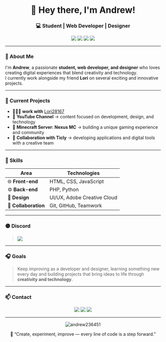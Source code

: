 <!-- Andrew's GitHub Profile -->
<h1 align="center">👋 Hey there, I'm Andrew!</h1>

<h3 align="center">💻 Student | Web Developer | Designer</h3>

<p align="center">
  <img src="https://img.shields.io/badge/HTML5-E34F26?style=for-the-badge&logo=html5&logoColor=white"/>
  <img src="https://img.shields.io/badge/Python-3776AB?style=for-the-badge&logo=python&logoColor=white"/>
  <img src="https://img.shields.io/badge/PHP-777BB4?style=for-the-badge&logo=php&logoColor=white"/>
  <img src="https://img.shields.io/badge/Designer-FF4088?style=for-the-badge&logo=adobecreativecloud&logoColor=white"/>
</p>

---

### 🌟 About Me
I'm **Andrew**, a passionate **student, web developer, and designer** who loves creating digital experiences that blend creativity and technology.  
I currently work alongside my friend **Lori** on several exciting and innovative projects.

---

### 🚀 Current Projects
- 👨🏼‍💻 **work with** <a href="https://www.github.com/lori28167" target="_blank">Lori28167</a>
- 🎥 **YouTube Channel** → content focused on development, design, and technology  
- 🧱 **Minecraft Server: Nexus MC** → building a unique gaming experience and community  
- 💼 **Collaboration with Ticly** → developing applications and digital tools with a creative team  

---

### 🧠 Skills

| Area | Technologies |
|------|---------------|
| 🌐 **Front-end** | HTML, CSS, JavaScript |
| ⚙️ **Back-end** | PHP, Python |
| 🎨 **Design** | UI/UX, Adobe Creative Cloud |
| 🤝 **Collaboration** | Git, GitHub, Teamwork |

---
### 🟣 Discord
> ![](https://discord.c99.nl/widget/theme-3/1323404156513423440.png)
---
### 🎧 Goals
> Keep improving as a developer and designer, learning something new every day and building projects that bring ideas to life through **creativity and technology**.

---

### 📫 Contact

<p align="center">
  <a href="https://github.com/Andrew236451"><img src="https://img.shields.io/badge/GitHub-181717?style=for-the-badge&logo=github&logoColor=white"/></a>
  <a href="mailto:andreaaziendale8@gmail.com"><img src="https://img.shields.io/badge/Email-D14836?style=for-the-badge&logo=gmail&logoColor=white"/></a>
  <a href="https://www.youtube.com/@Andrew_v2.0"><img src="https://img.shields.io/badge/YouTube-FF0000?style=for-the-badge&logo=youtube&logoColor=white"/></a>
</p>

---

<p align="center">
  <img src="https://komarev.com/ghpvc/?username=Andrew236451&label=Profile%20Views&color=0e75b6&style=flat" alt="andrew236451" />
</p>

<p align="center">
  💬 “Create, experiment, improve — every line of code is a step forward.”
</p>
